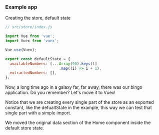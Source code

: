 ### Example app

Creating the store, default state

```js
// src/store/index.js

import Vue from 'vue';
import Vuex from 'vuex';

Vue.use(Vuex);

export const defaultState = {
  availableNumbers: [...Array(90).keys()]
                        .map((i) => i + 1),
  extractedNumbers: [],
};
```

<aside class="notes">
Now, a long time ago in a galaxy far, far away, there was our bingo application.
Do you remember?
Let's move it to Vuex!

Notice that we are creating every single part of the store as an exported constant,
like the defualtState in the example,
this way we can test that single part with a simple import.

We moved the original data section of the Home component inside the default
store state.
</aside>
